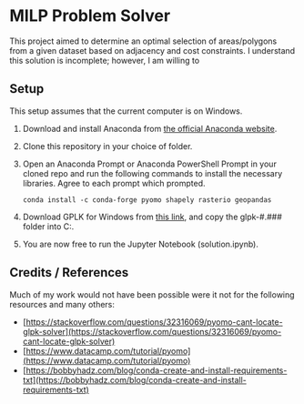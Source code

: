 # MILP Problem Solver

This project aimed to determine an optimal selection of areas/polygons from a given dataset based on adjacency and cost constraints.
I understand this solution is incomplete; however, I am willing to 

## Setup
This setup assumes that the current computer is on Windows.
1. Download and install Anaconda from [the official Anaconda website](https://www.anaconda.com/download/success).
2. Clone this repository in your choice of folder.
3. Open an Anaconda Prompt or Anaconda PowerShell Prompt in your cloned repo and run the following commands to install the necessary libraries. Agree to each prompt which prompted.
   
   ```conda install -c conda-forge pyomo shapely rasterio geopandas```
4. Download GPLK for Windows from [this link](https://winglpk.sourceforge.net/#download), and copy the glpk-#.### folder into C:\.
5. You are now free to run the Jupyter Notebook (solution.ipynb).

## Credits / References
Much of my work would not have been possible were it not for the following resources and many others:
* [https://stackoverflow.com/questions/32316069/pyomo-cant-locate-glpk-solver](https://stackoverflow.com/questions/32316069/pyomo-cant-locate-glpk-solver)
* [https://www.datacamp.com/tutorial/pyomo](https://www.datacamp.com/tutorial/pyomo)
* [https://bobbyhadz.com/blog/conda-create-and-install-requirements-txt](https://bobbyhadz.com/blog/conda-create-and-install-requirements-txt)
